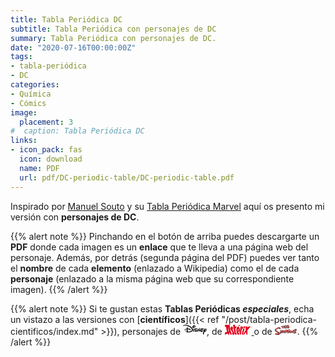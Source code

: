 ```yaml
---
title: Tabla Periódica DC
subtitle: Tabla Periódica con personajes de DC
summary: Tabla Periódica con personajes de DC.
date: "2020-07-16T00:00:00Z"
tags:
- tabla-periódica
- DC
categories:
- Química
- Cómics
image:
  placement: 3
#  caption: Tabla Periódica DC
links:
- icon_pack: fas
  icon: download
  name: PDF
  url: pdf/DC-periodic-table/DC-periodic-table.pdf
---
```


Inspirado por [Manuel Souto](https://twitter.com/SoutoManel?s=20) y su [Tabla Periódica Marvel](https://marvelperiodictable.blogspot.com/2020/07/1.html) aquí os presento mi versión con **personajes de DC**.

{{% alert note %}}
Pinchando en el botón de arriba puedes descargarte un **PDF** donde cada imagen es un **enlace** que te lleva a una página web del personaje. Además, por detrás (segunda página del PDF) puedes ver tanto el **nombre** de cada **elemento** (enlazado a Wikipedia) como el de cada **personaje** (enlazado a la misma página web que su correspondiente imagen).
{{% /alert %}}

{{% alert note %}}
Si te gustan estas **Tablas Periódicas *especiales***, echa un vistazo a las versiones con [**científicos**]({{< ref "/post/tabla-periodica-cientificos/index.md" >}}), personajes de [<svg xmlns="http://www.w3.org/2000/svg" height="1rem" viewBox="0 0 700.00001 294.42258">
  <path  d="M602.2 128.6c-11.7 2.7-42.6 4.2-42.6 4.2l-3.8 12.2s15.3-1.3 26.5-.2c0 0 3.6-.3 4 4 .2 4.4-.3 9-.3 9s-.3 2.7-4 3.4c-4.3.7-33.3 2-33.3 2L544 179s-1.7 3.6 2.2 2.6c3.6-1 34-6.8 38-6 4.2 1 9 6.8 7.6 12-1.6 6.3-32 25.7-50.4 24.4 0 0-9.7.6-17.8-12.5-7.8-12.5 2.7-36 2.7-36s-4.7-11-1.2-15c0 0 2-1.7 8-2.2l7.5-15.4s-8.5.5-13.5-5.7c-4.6-6-5-8.6-1.4-10.2 3.8-2 39-8.3 63.2-7.5 0 0 8.5-1 16 13.7 0 0 3.4 6-2.6 7.4M511 187.8c-3 7.3-11.3 15-21.3 10.3-10.2-4.8-26.3-37.6-26.3-37.6s-6-12.2-7.2-11.8c0 0-1.3-2.4-2 11-1 13.3.2 39.2-5.3 43.3-5 4-11 2.3-14.4-2.4-2.8-4.7-4-16-2.4-35.7 1.8-19.7 6.3-40.7 12-47.2 6-6.6 10.8-1.8 12.6 0 0 0 7.7 7 20.7 27.7l2.2 3.8s11.8 19.7 13 19.6c0 0 1 1 1.8.2 1.2-.3.8-6.7.8-6.7S493 141 482 105c0 0-1.6-4.6-.5-9 1-4 5.3-2 5.3-2s16.6 8 24.7 35c8 27 2.6 51.5-.4 58.8M429.6 118.5c-1.6 2.8-2.3 6.7-9.2 7.8 0 0-67 4.7-70.3 9.4 0 0-2.2 2.8 1.4 3.5 3.8.8 19 2.8 26.2 3.2 7.8 0 34 .2 43.6 12 0 0 5.5 5.6 5.3 18.3-.2 13-2.5 17.6-7.6 22.3-5.3 4.4-50.7 24.8-80-6.4 0 0-13.4-15 4.7-26.4 0 0 13-8 46.3 1.3 0 0 10 3.6 9.6 7.3-.6 4-8.3 8-19.5 7.8-10.8-.3-18.8-5.5-17.2-4.6 1.5.5-11.7-6.4-15.8-1.7-4 4.4-3 7 1 9.7 10 5.8 49.3 3.7 61-9.4 0 0 4.7-5.3-2.4-9.6-7-4-27.4-6.5-35.3-6.8-7.5-.4-35.6 0-39.8-7.3 0 0-4-5.2.4-19.4 4.6-15 37.3-20.8 51.5-22 0 0 39-1.6 46.3 6.4 0 0 1 1.8-.2 4.5M319 206.4c-4.7 3.5-14.7 2-17.6-2-2.8-3.5-3.8-17.3-3.3-39 .7-22.2 1-49.4 6-53.8 5-4.3 8-.5 10 2.4 2 3 4.6 6.3 5 13.2.6 7 2.3 43 2.3 43s2.2 32.8-2.3 36.2M329 89.4c-13.8 4.7-23.2 3.2-31.2-.3-3.5 6.3-5.6 8.2-8.2 8.6-4 .4-7.5-6-8-8-.8-1.5-2.7-4.2-.4-10.3-7.8-7-8.4-16.4-7-22.7 1.8-7.4 15-35.2 55-38.5 0 0 19.6-1.4 23 9h.6s19 0 18.6 17c0 17-21 38.2-42.4 45.5m17.8-48.7c-12.6 2-32 18.8-41.3 32.7 14.3 2.6 39.3 1.6 50.5-21 0 0 5.3-14.2-9.2-11.7m-55.3 11c-4 6.5-4.2 10.4-2.3 13 4.7-7 13-18 25.5-26.6-9.6 1-17.7 5-23.2 13.6M632.2 205.7c-9.2 22.6-17 45.5-21.5 79.8 0 0-1 6.7-6.5 4.5-5.5-2-14.5-11-16.5-23.7-2-16.6 5.4-44.6 20.5-76.8-4.4-7-7.5-17.4-5-32 0 0 4-27 31-51.4 0 0 3.2-2.7 5-1.8 2.2 1 1.3 9.6-.5 14-1.6 4.2-13.6 25-13.6 25s-7.5 14.2-5.4 25.3c14.2-21.8 46.5-66 66.5-52 12.7 9 12.7 38 3.2 54.8-7.5 13.3-28.7 40.8-57 34.4m41.6-68c-7.4 8-20.6 23.2-31 43.8 11-1.2 21.7-7.3 25-10.4 5.3-4.7 17.5-17.4 15.6-34.2 0 0-1.2-8.8-9.6.8M226 217.5c-35.4 10.8-68.8 5.8-87 1-.5 7.4-1.3 10.5-2.5 11.7-1.4 1.6-13 8.2-19.4-1.2-2.8-4.5-4.2-12.6-5-20-41-18.6-60-46-60.6-47-1-1-10.3-10.7-1-22.7 8.7-10.8 37.5-21.7 63.3-26 1-22 3.4-39 6.5-46.5 3.7-9 8.4-1 12.6 5 3.4 4.5 5.5 23.8 5.7 39.2 16.8-.8 27 .4 45.7 4 24.6 4.2 41 16.8 39.7 31-1.2 14-14 19.8-19 20.2-5 .4-13-3.3-13-3.3-5.6-2.6-.5-5 6-7.8 7.2-3.5 5.6-7 5.6-7-2.6-8-34.5-13.3-66.2-13.3 0 17.5.7 46.5 1.2 63.4 22.2 4.2 38.8 3.3 38.8 3.3s81-2.3 83.3-54c2.5-51.8-81-101.4-142.5-117C56.8 14.4 22 25.8 19 27.3c-3.3 1.6-.3 2.2-.3 2.2S22 30 28 32c6 2 1.2 5 1.2 5C18.7 40.6 7 38.5 4.7 33.7c-2.3-4.7 1.5-9 6-15.3 4.2-6.5 9-6.3 9-6.3 76-26.5 168.8 21 168.8 21 86.8 43.8 101.6 95.3 100 115.3-1.4 19.7-9 53-62.5 69.2M59 146c-8.6 4-2.6 10.4-2.6 10.4 16.2 17.3 36 28.2 55 35 2.2-30 2-40.7 2-55.8C84 137.6 67 142.4 59 146"/>
</svg>](https://kitchapman.co.uk/a-disney-periodic-table/), de [<svg version="1.0" id="Ebene_1" xmlns="http://www.w3.org/2000/svg" xmlns:xlink="http://www.w3.org/1999/xlink" x="0px" y="0px"
	 height="1rem" viewBox="0 0 561.465 209.08" enable-background="new 0 0 561.465 209.08"
	 xml:space="preserve">
<path fill-rule="evenodd" clip-rule="evenodd" fill="#E2001A" d="M142.066,39.353c9.478-1.169,18.226,3.366,23.846,10.737
	c1.916,17.796,2.372,36.549,9.507,53.326c0.444,1.046,0.091,2.409,0.056,3.646c-4.68-7.236-9.482-14.096-16.323-19.793
	c-0.601-0.498-2.26-0.712-2.542,0.696c-0.431,2.158-0.845,4.564-0.003,6.334c12.416,26.105,26.701,50.269,41.304,74.744
	c2.314,9.202,5.259,18.955,0.75,27.75c-7.313,14.262-26.171,14.804-38.785,5.473c-1.825-1.351-3.479-2.856-4.389-4.767
	c-5.722-11.991-12.117-24.082-12.171-37.418c5.626,7.137,12.842,12.501,21.045,16.104c2.07,0.908,4.956,1.025,6.431-1.395
	c-18.984-27.469-41.445-52.896-52.25-85.2c-3.873-11.578-3.639-24.114,1.922-35.086c0.773-1.523,1.847-3.015,2.902-4.535
	c2.457-3.539,5.607-6.3,9.415-8.02C135.695,40.635,138.815,39.754,142.066,39.353L142.066,39.353z"/>
<path fill-rule="evenodd" clip-rule="evenodd" fill="#E2001A" d="M172.523,4.645L171.933,0h38.109c0,0-0.483,24.791,1.8,36.501
	c12.705,0.892,25.403-0.754,38.109,0.135c-7.953,11.546-17.013,23.928-16.882,38.572c-5.298,0.067-11.319-1.167-15.841,1.417
	c0.057,27.419,5.594,53.251,10.475,81.221c1.176,6.738,2.808,12.636,5.459,18.627c0.507,1.146,1.796,2.689,2.495,2.546
	c2.446-0.504,4.828-2.109,6.709-4.084c2.065,5.678,3.902,11.253,5.536,17.042c1.402,4.972-4.106,9.363-8.36,12.442
	c-3.198,2.314-6.357,2.824-10.216,3.41c-4.591,0.697-8.155-1.585-11.695-4.181c-7.214-5.294-8.703-13.614-11.246-21.51
	C182.153,106.901,172.523,4.645,172.523,4.645L172.523,4.645z"/>
<path fill-rule="evenodd" clip-rule="evenodd" fill="#E2001A" d="M275.315,27.12c4.835-6.59,9.44-12.896,16.311-17.656
	c11.452,0.62,22.913-0.527,34.368,0c-4.98,5.615-9.12,12.4-14.429,17.739C303.515,26.978,276.329,27.082,275.315,27.12
	L275.315,27.12z"/>
<path fill-rule="evenodd" clip-rule="evenodd" fill="#E2001A" d="M328.028,36.668c12.668-0.653,37.424,0,37.424,0
	s-3.141,9.198-0.606,13.406c5.625-4.992,11.874-8.952,18.914-11.556c-2.947,15.306-8.818,29.851-11.49,45.229
	c-7.45,0.415-16.649,1.919-18.372,9.806c-8.432,38.603-19.447,112.973-19.447,112.973h-21.39
	C313.06,206.525,313.59,147.814,328.028,36.668L328.028,36.668z"/>
<path fill-rule="evenodd" clip-rule="evenodd" fill="#E2001A" d="M419.126,70.184c-11.156-0.835-22.304,0.013-33.463-0.006
	c3.126-11.065,4.559-22.894,9.293-33.51c12.088,0.731,24.167-1.015,36.252,0C427.634,45.917,421.453,65.675,419.126,70.184
	L419.126,70.184z"/>
<path fill-rule="evenodd" clip-rule="evenodd" fill="#E2001A" d="M351.193,206.525c4.444-25.617,11.382-50.297,17.918-76.389
	c4.26-17.007,8.511-33.472,13.705-49.582c10.512-1.589,31.383-0.284,31.383-0.284s-1.245,4.217-1.957,6.476
	c-12.908,40.774-25.289,80.023-38.754,119.779H351.193L351.193,206.525z"/>
<path fill-rule="evenodd" clip-rule="evenodd" fill="#E2001A" d="M436.576,36.668h37.652c0,0-2.804,16.617-2.584,25.455
	l22.562-25.455h44.61l-68.698,80.024c0,0-1.125,57.34,5.634,89.833h-22.33c0,0-9.671-36.188-10.828-52.954
	c0,0-26.698,32.804-37.485,52.954h-24.879c0,0,22.468-47.329,57.044-95.399C437.273,111.126,434.613,57.064,436.576,36.668
	L436.576,36.668z"/>
<path fill-rule="evenodd" clip-rule="evenodd" fill="#E2001A" d="M276.417,37.61c15.327,0.428,38.035,27.788,36.274,90.719
	c0,0-0.75,10.204-2.537,15.964l-35.37,9.935c0,0,1.991,20.613,7.796,20.435c3.955-0.12,4.228-9.876,4.228-9.876l21.738-4.503
	c0,0-8.35,49.269-29.249,48.683c-20.899-0.583-39.229-59.892-37.963-105.174C242.601,58.51,262.252,37.213,276.417,37.61
	L276.417,37.61z M270.606,112.512c-0.306,10.913,1.796,18.873,1.796,18.873c8.593,0.24,13.397-5.435,13.397-5.435
	c0.352-12.539-3.863-36.362-8.972-36.505C272.881,89.335,270.911,101.597,270.606,112.512L270.606,112.512z"/>
<path fill-rule="evenodd" clip-rule="evenodd" fill="#E2001A" d="M100.926,16.666c0.762,42.069,18.53,125.254,43.853,189.86
	c-9.612-0.454-28.821,0-28.821,0l-17.461-39.331l-14.188,3.967l9.382,35.364H67.658c0,0-6.47-16.743-10.472-24.683
	c-20.149,5.988-39.437,15.7-56.981,27.237c-0.709-14.569,0.709-29.142,0-43.708c8.077-7.438,45.697-16.828,45.589-17.238
	c-9.655-36.27-18.886-71.139-21.943-108.507c-0.057-0.702-0.804-1.271-1.696-0.965c-7.069,2.423-21.949,4.951-21.949,4.951V3.716
	c0,0,78.461-0.338,101.083,0C101.14,8.982,100.831,11.392,100.926,16.666L100.926,16.666z M78.004,101.558
	c-6.267-18.381-8.826-37.301-12.357-56.128c-0.706,8.569-0.787,21.552-0.343,28.302c1.689,25.742,6.103,42.721,11.602,67.761
	c4.499-0.308,13.025-1.482,13.025-1.482S82.372,114.372,78.004,101.558L78.004,101.558z"/>
<path fill-rule="evenodd" clip-rule="evenodd" fill="#E2001A" d="M544.379,45.993c0-4.84,3.926-8.41,8.566-8.41
	c4.594,0,8.52,3.57,8.52,8.41c0,4.884-3.926,8.452-8.52,8.452C548.305,54.445,544.379,50.877,544.379,45.993L544.379,45.993z
	 M552.946,53.041c3.812,0,6.823-2.99,6.823-7.047c0-3.993-3.012-7.005-6.823-7.005c-3.861,0-6.87,3.012-6.87,7.005
	C546.076,50.051,549.084,53.041,552.946,53.041L552.946,53.041z M551.159,50.877h-1.471v-9.724h3.703
	c2.297,0,3.434,0.847,3.434,2.766c0,1.739-1.093,2.498-2.52,2.676l2.766,4.282h-1.649l-2.566-4.216h-1.696V50.877L551.159,50.877z
	 M552.922,45.413c1.248,0,2.364-0.089,2.364-1.583c0-1.206-1.093-1.428-2.118-1.428h-2.01v3.012H552.922L552.922,45.413z"/>
</svg>
](http://www.ndietrich.com/archives/950) o de [<svg version="1.0" id="Layer_1" xmlns="http://www.w3.org/2000/svg" xmlns:xlink="http://www.w3.org/1999/xlink" x="0px" y="0px"
	  height="1rem" viewBox="0 0 800 355" enable-background="new 0 0 800 355" xml:space="preserve">
<g>
	<g>
		<path d="M454.27,5.79c6.98-4.38,15.59-6.02,23.71-4.72c2.33,0.91,4,2.97,5.98,4.47c3.66,3.32,8.62,5.54,10.68,10.32
			c5.85,11.68,2.92,25.09,2.61,37.57c-0.4,3.77,0.95,7.89-1.05,11.36c-3.27,6.56-7.79,12.87-14.28,16.55
			c-3.6,1.93-6.58,4.78-10,6.98c10.89,1.23,18.7-8.2,28.95-9.84c3.38-3.98,6.74-8.77,12.12-10.04c5.95-0.89,10.95,3.36,14.3,7.8
			c-0.65,3.96-1.89,7.87-4.6,10.92c1.28,6.89-1.22,14.02-6.34,18.73c-8.61,8.06-19.52,13.03-30.22,17.66
			c-9.05,1.89-18.53,2.6-27.64,0.62c-5.63-1.4-11.61-1.63-16.86-4.28c-11.12-5.26-18.94-15.14-26.58-24.42
			c-3.21-3.27-2.56-8.22-3.96-12.28c-2.77,3.08-4.38,7.22-3.64,11.39c1.03,7.53,5.45,15.31,1.82,22.83
			c3.23,3.76,0.13,8.71-2.44,11.87c-4.5,3.34-10.24,6.43-16,4.99c-3.08-0.42-6.72-1.18-8.26-4.21c-2.92-9.25-3.96-19.04-3.05-28.69
			c-2.78-1.43-6.07-0.7-9.07-1.1c0.13,7.04,1.56,14.24-0.22,21.17c-0.66,2.95-2.65,5.27-4.63,7.44c0.2,3.11-1.45,6.39-4.64,7.18
			c-6.42,1.05-14.08-1.1-17.59-6.93c-3.05-7.39-0.42-15.94-3.86-23.22c-1.55-3.56-5.76-4.24-8.28-6.79
			c-2.83-3.98-0.76-9.18-2.14-13.57c-1.05-2.45-4.24-1.94-6.29-1.28c-4.23,1.55-8.52,3.64-13.17,2.7c-2.34,4.1-1.55,9.04-1.5,13.54
			c0.4,8.92,2.49,18.71-2.27,26.86c-5.05,7.73-16.07,12.96-24.72,7.95c-2.62-2.25-3.81-5.74-4.86-8.94
			c-3.23-11.68-0.79-23.87-1.45-35.77c-5.34-2.67-11.33-0.7-16.95-1.8c-7.37-1.25-15.3-2.2-21.37-6.95
			c-2.68-2.67-5.1-5.71-6.72-9.14c-1.97-4.69,0.85-9.56,2.65-13.82c1.92-4.35,6.77-5.81,11.02-6.79
			c10.74-2.09,21.72,2.64,32.38-0.46c0.28-4.59,0.62-9.72,4-13.23c1.76-2.09,4.62-2.33,7.05-3.16c4.89-1.57,8.89-5.59,14.2-5.91
			c3.87-0.03,6.52,3.73,7.32,7.16c0.48,4.62-1.88,9.53,0.79,13.84c7.47-4.53,17.65-0.98,24.19-7.45c1.95,0.11,4.72,1.29,5.99-0.84
			c1.33-3.06,0.86-6.67,2.49-9.63c1.16-2.05,3.75-2,5.78-2.47c2.55-3.61,3.54-8.55,7.33-11.12c5.6-2.36,10.73,2.76,13.75,6.92
			c1.79,7.83,2.11,16.11,0.23,23.95c4.75,4.15,1.49,10.56,2.17,15.83c0.59,3.45,4.73,3.14,7.37,3.33
			c3.05-11.77-4.02-22.83-4.24-34.48c-0.1-6.04,2.66-12.66,8.31-15.43c3.06-1.66,3.26-5.97,6.36-7.6c3.19-1.7,6.96-1.14,10.31-0.26
			c3.74,0.59,6.07,4.15,7.31,7.41c2.5,15.2-0.73,30.72,2.08,45.9c2.75-18.35,13.86-33.95,25.61-47.73
			C440.13,11.78,447.74,9.67,454.27,5.79z M455.97,9.48c-6.93,5.54-11.48,13.32-16.37,20.58c-2.17,3.48-5.21,6.5-6.27,10.57
			c-2.23,7.08-7.51,13.18-7.75,20.84c-0.23,3.34,1.81,6.12,2.9,9.11c1.25,5.62,0.9,11.5,2.35,17.09c0.39,1.99,2.16,3.18,3.44,4.6
			c4.9,4.72,8.31,11.09,14.4,14.48c2.82,1.67,6.15,1.87,9.34,1.7c3.1-0.27,5.91,1.37,8.95,1.59c6.51,0.52,12.75-1.78,18.98-3.29
			c2.29-0.63,4.85-0.86,6.68-2.55c5-4.23,10.84-7.24,16.36-10.7c6.35-3.76,12.5-9.34,13.3-17.11c-2.68-1.55-5.21-3.54-8.28-4.25
			c-4.84,1.56-6.44,7.07-10.38,9.83c-2.26,0.61-4.62,0.68-6.87,1.3c-9.14,2.67-16.18,10.33-25.82,11.62
			c-4.83,0.9-9.35-1.52-13.97-2.52c-4.01-1.08-8.74-3.29-9.49-7.87c-0.68-3.03-1.69-7.33,1.57-9.23c4.37-0.15,8.86,0.77,13.15-0.59
			c11.49-3.03,19.34-12.62,26.71-21.28c1.59-2.14,4.23-3.92,4.26-6.84c0.48-5.33,1.04-10.67,1.05-16.02
			c0.25-6.45-3.68-11.93-4.92-18.08c-4.73-1.17-7.49-5.47-11.54-7.76C470.32,2.42,461.93,4.66,455.97,9.48z M389.54,16.15
			c-1.35,0.99-0.52,2.92-0.65,4.31c1.36,15.63-1.68,31.6,2.25,46.99c-4.39,4.54-11.09,5.1-17.04,4.62
			c-3.22-0.37-6.87-2.18-7.47-5.68c-1.32-6.64,0.81-13.8-2.46-20.07c4.64-7.73-1.15-15.91-1.88-23.83
			c-3.06,0.07-7.83,1.04-7.69,4.95c-0.06,13.68,2.24,27.51-0.56,41.07c-0.74,3.23-4.18,4.58-6.55,6.44
			c-3.18,1.95-5.06,5.78-5.12,9.42c1.39,3.82,6.36,4.13,8.7,7.12c2.48,8.77,4.06,17.85,4.25,26.99c1.09,3.22,4.73,4.98,8.04,4.76
			c1.44-2.37,3.04-4.78,3.42-7.59c1.09-6.74-1.64-13.41-0.86-20.16c0.41-3.22,1.8-6.49,4.36-8.56c3.89-0.6,8.02,0.34,11.72-1.34
			c3.22-1.72,7.92,0.19,8.42,3.98c0.72,4.93-0.51,10.12,1.57,14.84c1.55,3.81-0.8,9.2,2.97,11.96c3.85,0.71,9.28,1.11,11.43-2.98
			c0.72-8.85-4.57-17.28-2.56-26.15c0.76-4.06,3.65-7.17,5.34-10.82c1.32-2.63-0.7-5.05-2.01-7.18c-3.08-4.67-4.2-10.33-4.49-15.84
			c-0.57-11.29,1.8-22.66-0.13-33.89C401.6,13.78,393.33,12.28,389.54,16.15z M297.41,34.91c-2.46,1.71-5.41,2.48-7.94,4.04
			c-2.43,3.58-0.04,8.14-0.94,12.11c-1.55,3.29-4.83,5.62-8.38,6.26c-6.4,1.2-12.81-0.7-19.22-0.77c-5.62,0.2-11.77-1.69-16.71,1.94
			c-0.78,2.31-2.25,4.51-2.24,7.01c1.2,2.87,4.1,4.69,6.67,6.26c3.38,2.17,7.53,0.68,11.17,1.94c7.46,2.17,15.48-0.38,22.88,2.11
			c2.5,1.06,5.65,2.72,5.82,5.79c1.3,12.24,1.88,24.67,0.28,36.91c-0.19,4.1,2.25,7.7,5.48,9.99c2.54-1.33,5.35-2.3,7.5-4.25
			c1.62-1.46,1.32-3.79,1.46-5.75c0.16-9.35,1.49-18.75,0.25-28.08c-0.46-3.66-1.97-7.22-1.52-10.96c0.32-3.07,2.69-6.23,6-6.3
			c11.13-0.97,22.64-5.21,29.93-14.01c1.5-3.93,1.2-8.74-1.78-11.92c-5.9,1.13-11.35,3.71-17,5.62c-4.97,1.82-10.82,2.01-15.29-1.17
			c-0.18-1.44-0.4-2.88-0.66-4.3c1.65-4.48-0.76-8.97-0.79-13.5C300.64,33.74,298.84,33.77,297.41,34.91z"/>
	</g>
	<g>
		<path d="M461.34,24.81c3.48-2.92,8.38-5.66,12.95-3.65c5.24,2.74,7.88,9.69,5.61,15.2c-2.67,6.57-7.97,11.66-10.69,18.23
			c-5.45,0.69-9.9,4.37-15.26,5.29c-3.2,0.32-7.79-1.56-7.48-5.38c0.17-7.03,5.32-12.51,7.04-19.11
			C454.51,30.92,458.1,27.76,461.34,24.81z M452.28,52.48c1.02,1.26,2.26,3.51,4.24,2.52c4.14-2.09,7.34-6.5,12.48-5.98
			c1.62-4.52-4.16-5.47-6.99-7.17C457.21,43.97,457.41,50.73,452.28,52.48z"/>
	</g>
	<g>
		<path d="M126.5,87.18c5.41-1.13,10.91-2.34,16.48-1.8c10.76,0.81,21.95,0.64,32.05,4.97c4.34,1.72,7.68,5.16,11.91,7.08
			c9.29,4.1,16.13,13.83,16.08,24.09c0.53,7.25,1.12,15.72-4.77,21.12c0.03,2.93,0.45,5.89,0.07,8.82
			c-0.38,2.56-3.16,3.36-5.25,4.03c-7.2,2-15.03,3.45-22.34,1.2c-4.93-1.53-9.09-5.7-9.4-11.03c-0.79-3.79-1.02-10.34-6.31-10.24
			c-15.43-0.49-31.78-0.79-45.93,6.3c-4.53,2.1-9.55,2.84-14.11,4.88c-4.38,1.95-9.4,1.29-13.78,3.24
			c-9.98,4.09-19.9,9.52-26.57,18.24c-4.4,5.52-5.84,12.68-7.14,19.42c1.49,2.35,4.18,3.53,6.1,5.48c1.62,1.33,1.28,3.65,1.68,5.5
			c13.1,10.82,24.75,24.28,41.14,30.21c1.02,1.16,2.17,2.24,3.66,2.75c18.8,7.41,34.08,21.38,52.63,29.29
			c12.8,4.52,23.11,13.7,33.7,21.87c5.95-17.42,4.9-36.04,5.19-54.15c-0.01-4.75-2.06-9.22-1.98-13.98
			c0.01-5.68,0.94-11.58,3.8-16.56c2.76-3.5,7.12-5.13,10.97-7.13c0.84,0.52,1.69,1.03,2.54,1.55c1.41-1.33,2.81-2.67,4.21-4.01
			c5.26-0.34,11.09,0.07,15.17,3.83c2.56,1.99,3.54,5.17,4.25,8.2c1.4,5.81,4.21,11.25,4.89,17.24c0.62,4.38-1.74,8.58-0.96,12.97
			c1.03,8.55,1.83,17.36-0.2,25.84c-0.34,3.44-4.07,7.14-1.02,10.22c0.79-1.89,1.52-3.82,2.05-5.8
			c4.77-18.48,5.14-38.19,13.22-55.74c1.86-4.5,5.99-7.83,10.63-9.12c2.59-0.65,5.18,0.75,7.79,0.39c3.81-1.9,5.23-6.9,9.47-8.14
			c7.3-1.77,14.92,0.9,21.08,4.78c5.19,4.39,4.51,12.12,8.53,17.35c1.9-6.22,5.28-12.47,11.27-15.55c1.92-1.22,3.87,0.54,5.69,1.12
			c2.56-2.23,4.75-4.87,7.48-6.91c1.21-1,2.9-1.08,4.18-0.14c3.91,2.22,8.7,2.77,12.08,5.92c2.54,2.31,5.29,5.06,5.51,8.71
			c1.06,10.08-2.38,20.74,2.11,30.35c4.42-2.75,9.78-3.23,14.3-5.7c2.37-1.36,1.68-4.37,1.55-6.61
			c-1.26-11.51-1.39-24.32,5.56-34.19c4.83-7.06,13.21-9.98,20.66-13.37c8.24-3.41,17.63-6.11,26.44-3.35
			c12.85,5.28,20.87,17.63,26.77,29.61c3.01-13.31,15.1-23.44,28.28-25.8c5.56-1.1,9.94-4.98,15.21-6.85
			c9.61-4.07,19.72-10.78,30.58-7.6c7.14,3.96,9.86,12.43,11.2,19.98c-1.12,1.79-2.54,3.49-3.04,5.58c0.79,1.83,2.18,3.33,3.12,5.08
			c0.64,2.22-0.05,4.55-0.18,6.8c-5.08,3.08-11.02,4.03-16.85,4.41c-6.87,0.35-13.41,2.62-20.18,3.6c-2.11,0.11-3,2.07-3.92,3.65
			c3.9,2.96,5.2,7.78,7.82,11.66c4.77,4.89,9.64,9.7,14.25,14.75c6.87-10.11,10.22-23.08,20.53-30.51
			c6.96-5.15,16.11-4.37,24.13-2.87c2.92,1.21,5.17,3.66,8.24,4.59c7.2,2.61,15.32,4.3,20.68,10.23c4.27,4.4,4.36,10.9,6.3,16.4
			c2.84-6.52,7.42-13.76,15.14-14.7c5.18-0.62,9.97-3,15.17-3.44c3.29-0.36,5.48,2.36,7.39,4.58c4.45,1.01,8.55,3.02,12.52,5.22
			c1.16-3.59,1.71-7.76-0.32-11.15c-2.91-4.33-7.69-7.19-9.96-11.99c-1.3-2.76-0.84-6.1,1.1-8.43c4.38-5.8,8.51-11.79,11.68-18.35
			c1.84-3.81,7.19-7.27,11.11-4.29c9.82,6.69,14.3,18.19,20.31,27.96c2.96-7.43,7.09-14.3,11-21.25
			c13.99-20.04,39.51-32.49,63.98-27.85c7.64,1.9,13.24,7.87,18.93,12.93c-0.21,7.66,1.52,15.39-0.03,22.98
			c-0.51,3.02-2.61,5.36-4.59,7.54c2.61,3.19,0.5,7.29,0.46,10.93c-4.24,3.69-7.48,9.95-13.67,10.32c-4.7-0.61-9.13-3.05-12.7-6.1
			c-3.08-2.71-1.69-7.27-3.43-10.61c-1.41-0.41-2.77,0.14-4.04,0.65c-5.2,2.17-10.88,3.53-15.22,7.35
			c1.72,6.25,6.47,10.93,11.55,14.66c3.68,2.61,6.8,6.04,10.94,7.96c3.1,1.56,6.55,2.64,9.14,5.05c1.9,1.7,1.88,4.43,2.4,6.75
			c1.62,1.92,3.65,3.78,4.13,6.37c0.64,3.44,0.07,6.98-0.68,10.36c-0.97,4.85-5.3,8.52-5.11,13.68c0.25,6.25-2.7,12.02-6.21,16.98
			c-7.29,9.89-18.63,15.6-29.75,20.13c-6.18,2.32-12.21,5.59-18.96,5.79c-8.57,0.68-18.17-0.23-24.86-6.17
			c-3.44-4-5.83-9.34-5.71-14.65c2.89-5.16,8.05-9.37,14.22-9.31c0.94-1.92,1.62-4.34,3.83-5.19c3.88-1.72,8.25-1.96,12.11-3.76
			c3.75-1.75,7.91-3.13,10.83-6.2c3.62-3.9,1.87-10.09-1.21-13.78c-5.74-6.48-14.47-9.3-20.24-15.77c-2.23-2.47-3.4-5.64-4.92-8.55
			c-1.44,3.73-0.21,7.7-0.06,11.54c0.49,8.04,0.51,16.57-3.11,23.97c-1.71,3.78-5.49,5.86-8.13,8.89
			c-3.98,4.28-6.91,9.98-12.51,12.42c-2.62,0.94-6.08,1.82-8.26-0.46c-6.02-5.13-9.48-12.43-14.14-18.68
			c-5.25,5.67-9.29,12.58-16,16.74c-1.15,2.67-2.68,5.39-5.51,6.57c-3.73,1.66-8.34,3.99-12.21,1.43
			c-5.36-2.69-6.12-9.54-5.11-14.82c1.49-7.47,5.64-14.9,3.06-22.66c-1.61,2.5-2.78,5.23-3.8,8.01c-1.4,4.19-5.4,6.62-7.86,10.12
			c-5.07,6.46-8.88,14.8-16.85,18.2c-3.17,1.58-6.23,3.55-9.79,4.08c-6.72,1.17-13.9,2.06-20.46-0.34
			c-4.34-1.52-7.54-4.94-10.87-7.94c-5.99-5.17-8.28-13.02-12.17-19.65c0.13,3.82,0.2,8.03-2.38,11.15
			c-4.92,6.21-12.92,8.4-19.39,12.52c-11.92,8.14-27.56,7.91-40.98,4.09c-4.1-1.38-8.71-2.17-12.04-5.12
			c-3.56-4.24-3.07-10.28-3.1-15.48c0.94-7.53,8.11-12.13,14.77-14.28c1.02-1.44,1.91-3.21,3.74-3.75c4.5-1.81,9.23-2.95,13.81-4.52
			c0.24-3.1-0.36-6.15-1.84-8.88c-8.2-1.87-13.4-8.84-17.92-15.35c-1.8,7.72-0.26,16.73-5.55,23.27c-1.43,2.15-4.09,2.38-6.39,2.85
			c-3.63,0.68-6.36,3.59-10,4.23c-8.83,1.55-17.47,4.75-26.56,4.12c-1.98,8.13-1.25,17.03-5.36,24.54
			c-5.49,9.49-21.09,9.73-27.13,0.67c-5.88-7.5-0.35-17.72-4.22-25.83c-1.92-3.76-6.47-4.28-10.14-5.07
			c-2.61,5.31-2.87,11.25-3.14,17.04c0.01,5.89-3.79,10.97-3.51,16.9c0.19,3.59-1.16,6.98-3.81,9.41c-0.13,0.6-0.37,1.8-0.5,2.4
			c-4.74,2.32-10.21,3.51-15.32,1.58c-7.13-2.19-12.72-8.48-13.77-15.92c-1.87-12.14,3.32-23.86,3.41-35.96
			c-4.38,6.63-6.21,14.85-11.9,20.59c-2.68,2.85-6.56,3.92-10.27,4.66c-4.87-3.22-11.22-4.81-14.07-10.39
			c-4.7,5.64-2.63,14.56-9.06,19.05c-1.43,6.04-5.1,11.93-10.85,14.63c-6.34,1.42-12.29-2.31-18.29-3.78
			c-5.27-4.25-8.02-10.76-12.33-15.89c-3.55,5.35-4.49,12.79-10.79,15.86c-0.1,2.01,0.19,4.3-1.33,5.89
			c-2.3,2.65-4.66,5.49-7.82,7.13c-5.14,1.81-10.64-0.15-15.54-1.85c-2.84-0.89-4.45-4.33-7.57-4.33c-4,5-2.85,13.15-9.1,16.6
			c-0.61,3.56-1.22,7.23-3.13,10.36c-3.93,6.73-10.8,11.02-17.63,14.34c-10.96,5.1-22.29,10.27-34.6,10.62h-0.51
			c-4.85-0.28-9.6-1.24-14.34-2.18c-22.72-3.87-46.04,0.47-68.68-4.09c-6.86-1.27-13.27-4.1-19.84-6.32
			c-4.77-1.68-9.49-4.88-11.04-9.93c-1.6-5.22-3.68-10.83-2.19-16.3c3.24-6.93,10.47-11.78,18.16-11.95
			c6.97-6.45,17.48-9.61,26.56-6.08c8.94,3.41,18.51,5.69,28.13,5.01c4.73-0.25,9.23-2.24,14.01-1.9
			c11.77,0.38,23.55,0.92,35.31,0.2c0.83-0.78,1.67-1.55,2.5-2.32c-13.2-8.48-28.34-13-42.44-19.63c-3.73-1.7-6.54-4.76-9.82-7.13
			c-7.58-5.55-16.13-9.62-23.68-15.22c-3.08-2.23-5.77-4.94-8.91-7.08c-14.38-9.59-29.55-18.92-40.21-32.84
			c-5.27-6.69-8.72-14.77-9.76-23.23v-6.38c0.49-6.99,3.11-13.53,5.53-20.02c2.06-5.33,4.53-10.58,8.1-15.07
			c2.77-3.55,6.83-5.93,9.13-9.88c3.96-6.33,10.94-9.64,16.06-14.86c3.72-3.91,8.82-5.93,13.37-8.66
			C75.69,106.28,99.76,92.76,126.5,87.18z M92.88,102.32c-16.98,7.23-32.72,16.97-48.31,26.76c-2.43,1.35-3.08,4.27-4.73,6.32
			c-4.32,5.68-11.01,8.98-15.35,14.64c-1.05,1.24-1.1,2.92-1.44,4.43c-1.07,6.92-4.69,13.11-5.93,19.98
			c-0.78,4.58-0.43,9.69,2.41,13.55c3.7,5.28,4.25,12.23,8.9,16.94c0.54,6.42,7.69,7.66,11.46,11.65c2.32,2.49,5.73,3.46,8.21,5.75
			c4.29,3.8,7.75,8.61,12.88,11.37c2.28,0,4.76-0.23,6.77,1.07c4.48,2.71,6.57,8.06,11.22,10.58c18.26,10.61,38.51,17.6,55.92,29.73
			c3.16-0.35,6.6-0.71,9.47,0.99c6.08,3.43,8.87,10.66,15.12,13.87c2.14,1.17,4.91,1.43,6.42,3.55c1.44,1.72,3.98,4.54,1.64,6.57
			c-6.16,2.85-12.85,4.35-19.63,4.29c-3.36-0.23-6.68-1.09-10.06-1c-2.98,0.66-5.71,2.13-8.72,2.66c-13.94,2.76-28.13-1.7-42.1,0.64
			c-11.28,2.33-22.78-0.49-33.57-3.79c-7.01-1.52-15.02-1.39-21.08,2.91c-0.35,4.96-2.04,11.29,2.12,15.13
			c11.33,6.96,24.86,8.5,37.68,10.94c4.92,1.05,10,0.7,14.97,1.41c7.3,1,14.48,2.77,21.83,3.42c5.16,0.89,9.87-2.29,15.02-1.83
			c6.61-0.33,13.92,1.97,20.04-1.28c7.86-6.66,19.04-4.55,27.77-9.21c11.41-7.61,17.52-22.5,13.93-35.87
			c-0.29-1.21-1.64-1.62-2.46-2.38c-2.12-1.18-2.87-3.72-4.88-5.02c-25.79-18.72-55.37-31.09-82.63-47.37
			c-7.64-3.37-14.85-7.64-21.8-12.23c-6.21-7.12-14.56-12.02-20.41-19.47c-2.07-2.41-2.4-6.05-5.16-7.87
			c-6.37-4.78-6.74-13.47-8.48-20.6c0.14-5.51,1.77-11.01,3.89-16.09c2.03-4.89,6.56-8.19,11.62-9.41c1.47-2.49,3.06-5.03,5.53-6.65
			c6.32-4.32,14.48-4.11,21.07-7.82c2.56-1.45,4.3-4.13,7.2-4.99c12.42-4.13,24.84-8.44,37.71-11c16.11-3.3,33.58-3.89,48.87,3.02
			c2.93,1.51,7,1.15,9.06,4.11c2.32,3.67,0.55,8.54,2.73,12.24c4.1,3.57,11.61,0.06,11.54-5.47c0.16-5.66,0.04-11.45-1.12-17
			c-3.66-10.25-15.16-13.33-23.62-18.43c-5.31-3.96-12.29-2.8-18.26-4.94c-4.19-1.57-8.71-1.12-13.09-0.98
			C125.73,90.89,108.75,95.46,92.88,102.32z M731.74,159.33c-15.271,7.02-29.18,19.42-33.79,36.07c-4.65,10.26-1.96,21.9,2.01,31.91
			c2.66,0.83,5.4,1.8,7.47,3.76c4.3,3.62,6.98,9.19,12.34,11.49c4.25,1.74,8.39,4.19,11.2,7.91c1.99,2.69,2.86,6.78,0.63,9.59
			c-4.13,5.98-10.84,9.49-17.53,11.85c-3.32,1.24-6.99,1.71-9.89,3.88c-4.5,3.26-10.39,3.13-15.19,5.73
			c-4.99,2.53-3.44,10.71,1.33,12.62c6.12,3.17,12.75-0.55,18.74-2.2c3.46-1.31,7.57-0.29,10.66-2.64
			c13.14-8.3,27.93-16.63,34.39-31.59c2.51-5.23-0.6-10.67-3.19-15.16c-1.85-2.81-2.26-6.69-5.33-8.54
			c-10.96-7.87-23.7-14.45-30.8-26.42c4.25-6.26,2.32-14.98,7.68-20.62c2.85-3.19,5.73-6.46,9.43-8.7
			c6.03-3.87,13.16-5.4,20.17-6.39c6.38,3.25,3.25,11,5.09,16.54c3.79,0.61,8.31,1.5,11.54-1.21c1.93-1.33,0.77-3.83,0.87-5.72
			c-0.56-5.96,1.34-12.14-0.62-17.94c-1.59-4.68-6.7-6.63-11.12-7.52c-5.69,0-10.96-3.2-16.74-2.05
			C737.13,154.08,735.18,158.04,731.74,159.33z M474.09,185.61c-5.75,4.27-7.99,11.95-7.37,18.85c0.81,8.95,5.27,17.01,9.72,24.64
			c8.98,3.46,15.04,11.94,17.55,20.99c-9.38,8.34-23.48,3.63-33.44,10.7c-0.37,4.69-1.12,9.75,1.03,14.14
			c1.06,2.04,2.78,4.38,5.36,4.24c10.3,0.56,20.92,0.43,30.77-2.98c5.69-2.04,11.24-5.24,14.94-10.12
			c1.77-7.51,3.64-15.77,1.05-23.31c-6.67-12.1-18.56-20.38-25-32.66c2.56-4.15-0.08-9.1,1.48-13.37c2.37-1.97,5.37-3.2,7.36-5.72
			c9.05-7.24,21.92-4.66,31.64-10.57c-0.2-2.86,0.22-5.84-0.68-8.6c-1.6-3.14-3.68-6.75-7.51-7.33c-4.18-0.73-8.55-0.81-12.74-0.1
			C495.97,169.86,484.63,177.31,474.09,185.61z M402.05,178.6c-1.59,1.08-3.6,1.64-4.73,3.28c-9.66,12.97-12.68,29.58-12.53,45.44
			c-4.18,2.57-9.08,3.09-13.77,4.07c-1.83,0.3-3.97,2.08-3.23,4.12c0.97,3.28,2.6,6.57,1.26,10.02c3.9,2.33,10-0.34,12.41,4.35
			c2.93,7.88,1.84,17.16,6.64,24.35c3.24-0.08,7.05,0.45,9.59-2.04c2.65-2.88,2.27-7.12,2.1-10.74c-0.46-6.12-1.42-12.85,2.26-18.24
			c13.16,1.84,25.81-2.9,38.58-5.14c2.26-3.89,5.87-6.87,7.72-11c1.01-2.25-0.15-4.56-0.92-6.66c3.07-9.77-4.45-18.09-6.22-27.28
			c-3.34-5.4-7.67-10.29-12.61-14.3c-5.43-4.4-12.74-5.85-19.56-4.94C406.3,174.75,404.45,177.15,402.05,178.6z M652.61,177.11
			c-1.03,2.89-2.35,5.65-3.54,8.46c-0.61,2.76,2.65,4.08,4.29,5.69c-0.17,1.6-0.34,3.2-0.51,4.81c7.11,6.92,8.49,17.15,10.18,26.43
			c-4,4.96-0.04,11.82-3.14,17.02c-1.56,2.86-5.44,2.07-7.87,0.93c-6.37-3.56-7.71-12.43-14.74-15.21
			c-4.42-1.3-9.91-1.33-12.44-5.92c-3.41,0.56-4.8,4.03-6.29,6.71c-1.57,3.32-0.8,6.99,0.64,10.2c-1.99,7.41-4.56,15.17-2.37,22.88
			c-2.82,6.08-2.82,12.88-3.11,19.44c6.91,0.62,11.49-5.18,15.21-10.09c4.16-4.9,4.76-11.7,8.75-16.71
			c3.99,3.68,7.42,8.06,12.06,10.98c2.95,1.88,6.7,2.84,10.13,1.82c7.24-2.95,12.66-9.56,14.67-17.06
			c3.64-13.07,0.77-26.69,0.54-39.99c-0.16-2.91,0.47-6.08-1.24-8.66c-4.59-8.37-7.42-18.81-16.36-23.73
			C655.63,173.38,653.28,175.21,652.61,177.11z M279.73,192.2c-7.21,2.96-9.1,11.24-12.84,17.27c-3.68,4.75,0.16,11.03-3.03,16.05
			c-1.26,15.76-6.17,31.15-5.69,47.05c1.36,6.04,8.3,7.58,13.5,8.81c6.47-5.63,8.37-14.75,7.2-22.95c3.65-4.17,1.05-9.38-0.02-13.98
			c-1.02-3.38,2.58-5.74,2.43-9.03c0.25-5.57,0.53-12.56,6.49-15.14c3.56,3.72,2.46,9.07,2.14,13.7c6.92,4.13,6.21,13.2,10.58,19.13
			c2.78,3.9,9,4.89,12.5,1.4c2.99-3.13,4.85-7.15,7.63-10.46c3.21-4.06,5-9.94,10.37-11.69c2.98-1.22,4.43,2.45,6.11,4.17
			c0.36,9.96,1.31,20.05-0.66,29.91c-0.65,3.41-2.06,6.63-2.6,10.06c-0.41,3.62,0.85,7.42,3.36,10.07c4.09,1.49,7.43-2.19,10.04-4.8
			c2.61-1.98,1.67-5.54,2.12-8.35c0.75-11.6,4.65-23.41,1.7-34.96c-5.4-11.59-2.28-24.62-4.11-36.83
			c-2.55-5.53-8.94-7.55-14.45-8.75c-4.66,5.1-7.06,11.66-10.37,17.61c-1.53,2.99-4.61,5.34-4.55,8.96
			c-0.47,5.02-0.57,11.42-5.58,14.23c-3.66-1.52-4.08-5.78-5.38-9c-3.17-8.24-6.87-16.28-9.37-24.76
			C294.06,193.82,286.26,191.04,279.73,192.2z M213.45,192.96c-3.86,4.43-2.85,10.79-1.72,16.06c1.31,5.74,2.45,12.17-0.92,17.46
			c1.44,11.53,0.15,23.16-2.09,34.5c-0.6,3.95-2.09,7.92-1.3,11.96c0.99,5.37,0.05,11.03,2,16.22c0.41,1.11,0.92,2.45,2.32,2.51
			c4.07,0.76,8.61,1.02,12.34-1.08c4.28-3.67,5.19-9.83,4.49-15.16c-0.76-6.68-2.54-13.83,0.71-20.17
			c-1.74-8.58,3.83-17.47-0.48-25.68c3.68-6.71,1.23-14.32-1.19-20.98c-1.82-4.32-0.87-9.72-4.48-13.2
			C220.93,192.56,216.72,191.09,213.45,192.96z M544.58,214.13c-2.79,6.45-1.34,13.78-3.54,20.37c-1.14,3.79-4.04,6.64-7.27,8.74
			c-2.3,12.26,2.19,25.69,12.2,33.33c7.021,3.94,15.37,1.73,23,1.92c3.87,0.55,6.84-2.23,9.97-3.98
			c5.15-3.31,11.12-6.53,13.48-12.56c3.76-8.82,1.79-18.68-1.01-27.46c-0.85-8.15-5.75-15.21-12.11-20.13
			c-9,0.03-15.3-8.49-24.29-8.4C550.51,206.75,546.46,209.96,544.58,214.13z"/>
	</g>
	<g>
		<path d="M410.53,192.98c3.23-4.3,10.28-3.28,13.23,0.84c3.77,5.12,4.37,12.2,9.42,16.45c4.81,3.12,2.77,11.85-2.92,12.51
			c-6.1,0.98-12.25,1.72-18.3,2.97c-3.24,0.76-6.54,0.19-9.66-0.76c-2.12-6.93,4.36-13.04,2.1-19.96
			C406.92,201.25,407.83,196.63,410.53,192.98z M406.76,215.96c-0.83,1.69-2.47,4.91,0.35,5.64c4.06,0.6,8.07-0.89,12.09-1.32
			c-0.03-7.31-4.83-13.12-8.04-19.29C407.87,205.38,409.37,211.3,406.76,215.96z"/>
	</g>
	<g>
		<path d="M556.15,231.76c5.74-3.67,14.62-4.34,19.47,1.16c3.04,4.09,4.72,9.47,3.68,14.55c-4.73,2.13-3.73,7.77-5.51,11.75
			c-1.49,2.93-5.13,2.2-7.81,2.39c-4.2,0.02-8.45,1.51-12.6,0.43c-2.42-0.71-3.53-3.25-3.66-5.57
			C548.74,247.76,552.57,239.45,556.15,231.76z M555.37,257.6c4.32,0.91,8.79,0.64,13.15,0.24c1.6-0.25,1.73-2.17,2.3-3.35
			c-2.19-0.87-4.9-1.61-5.73-4.12c-1.59-4.39-0.9-10.36-5.82-12.77C554.42,243.01,553.19,250.77,555.37,257.6z"/>
	</g>
</g>
<g>
	<g>
		<path fill="#ED3133" d="M455.97,9.48c5.96-4.82,14.35-7.06,21.78-4.78c4.05,2.29,6.81,6.59,11.54,7.76
			c1.24,6.15,5.17,11.63,4.92,18.08c-0.01,5.35-0.57,10.69-1.05,16.02c-0.03,2.92-2.67,4.7-4.26,6.84
			c-7.37,8.66-15.22,18.25-26.71,21.28c-4.29,1.36-8.78,0.44-13.15,0.59c-3.26,1.9-2.25,6.2-1.57,9.23
			c0.75,4.58,5.48,6.79,9.49,7.87c4.62,1,9.14,3.42,13.97,2.52c9.64-1.29,16.68-8.95,25.82-11.62c2.25-0.62,4.61-0.69,6.87-1.3
			c3.94-2.76,5.54-8.27,10.38-9.83c3.07,0.71,5.6,2.7,8.28,4.25c-0.8,7.77-6.95,13.35-13.3,17.11c-5.52,3.46-11.36,6.47-16.36,10.7
			c-1.83,1.69-4.39,1.92-6.68,2.55c-6.23,1.51-12.47,3.81-18.98,3.29c-3.04-0.22-5.85-1.86-8.95-1.59c-3.19,0.17-6.52-0.03-9.34-1.7
			c-6.09-3.39-9.5-9.76-14.4-14.48c-1.28-1.42-3.05-2.61-3.44-4.6c-1.45-5.59-1.1-11.47-2.35-17.09c-1.09-2.99-3.13-5.77-2.9-9.11
			c0.24-7.66,5.52-13.76,7.75-20.84c1.06-4.07,4.1-7.09,6.27-10.57C444.49,22.8,449.04,15.02,455.97,9.48z M461.34,24.81
			c-3.24,2.95-6.83,6.11-7.83,10.58c-1.72,6.6-6.87,12.08-7.04,19.11c-0.31,3.82,4.28,5.7,7.48,5.38c5.36-0.92,9.81-4.6,15.26-5.29
			c2.72-6.57,8.02-11.66,10.69-18.23c2.27-5.51-0.37-12.46-5.61-15.2C469.72,19.15,464.82,21.89,461.34,24.81z"/>
	</g>
	<path fill="#ED3133" d="M389.54,16.15c3.79-3.87,12.06-2.37,13,3.36c1.93,11.23-0.44,22.6,0.13,33.89
		c0.29,5.51,1.41,11.17,4.49,15.84c1.31,2.13,3.33,4.55,2.01,7.18c-1.69,3.65-4.58,6.76-5.34,10.82c-2.01,8.87,3.28,17.3,2.56,26.15
		c-2.15,4.09-7.58,3.69-11.43,2.98c-3.77-2.76-1.42-8.15-2.97-11.96c-2.08-4.72-0.85-9.91-1.57-14.84c-0.5-3.79-5.2-5.7-8.42-3.98
		c-3.7,1.68-7.83,0.74-11.72,1.34c-2.56,2.07-3.95,5.34-4.36,8.56c-0.78,6.75,1.95,13.42,0.86,20.16c-0.38,2.81-1.98,5.22-3.42,7.59
		c-3.31,0.22-6.95-1.54-8.04-4.76c-0.19-9.14-1.77-18.22-4.25-26.99c-2.34-2.99-7.31-3.3-8.7-7.12c0.06-3.64,1.94-7.47,5.12-9.42
		c2.37-1.86,5.81-3.21,6.55-6.44c2.8-13.56,0.5-27.39,0.56-41.07c-0.14-3.91,4.63-4.88,7.69-4.95c0.73,7.92,6.52,16.1,1.88,23.83
		c3.27,6.27,1.14,13.43,2.46,20.07c0.6,3.5,4.25,5.31,7.47,5.68c5.95,0.48,12.65-0.08,17.04-4.62c-3.93-15.39-0.89-31.36-2.25-46.99
		C389.02,19.07,388.19,17.14,389.54,16.15z"/>
	<path fill="#ED3133" d="M297.41,34.91c1.43-1.14,3.23-1.17,4.97-1.03c0.03,4.53,2.44,9.02,0.79,13.5c0.26,1.42,0.48,2.86,0.66,4.3
		c4.47,3.18,10.32,2.99,15.29,1.17c5.65-1.91,11.1-4.49,17-5.62c2.98,3.18,3.28,7.99,1.78,11.92c-7.29,8.8-18.8,13.04-29.93,14.01
		c-3.31,0.07-5.68,3.23-6,6.3c-0.45,3.74,1.06,7.3,1.52,10.96c1.24,9.33-0.09,18.73-0.25,28.08c-0.14,1.96,0.16,4.29-1.46,5.75
		c-2.15,1.95-4.96,2.92-7.5,4.25c-3.23-2.29-5.67-5.89-5.48-9.99c1.6-12.24,1.02-24.67-0.28-36.91c-0.17-3.07-3.32-4.73-5.82-5.79
		c-7.4-2.49-15.42,0.06-22.88-2.11c-3.64-1.26-7.79,0.23-11.17-1.94c-2.57-1.57-5.47-3.39-6.67-6.26c-0.01-2.5,1.46-4.7,2.24-7.01
		c4.94-3.63,11.09-1.74,16.71-1.94c6.41,0.07,12.82,1.97,19.22,0.77c3.55-0.64,6.83-2.97,8.38-6.26c0.9-3.97-1.49-8.53,0.94-12.11
		C292,37.39,294.95,36.62,297.41,34.91z"/>
	<path fill="#ED3133" d="M92.88,102.32c15.87-6.86,32.85-11.43,50.17-12.18c4.38-0.14,8.9-0.59,13.09,0.98
		c5.97,2.14,12.95,0.98,18.26,4.94c8.46,5.1,19.96,8.18,23.62,18.43c1.16,5.55,1.28,11.34,1.12,17c0.07,5.53-7.44,9.04-11.54,5.47
		c-2.18-3.7-0.41-8.57-2.73-12.24c-2.06-2.96-6.13-2.6-9.06-4.11c-15.29-6.91-32.76-6.32-48.87-3.02
		c-12.87,2.56-25.29,6.87-37.71,11c-2.9,0.86-4.64,3.54-7.2,4.99c-6.59,3.71-14.75,3.5-21.07,7.82c-2.47,1.62-4.06,4.16-5.53,6.65
		c-5.06,1.22-9.59,4.52-11.62,9.41c-2.12,5.08-3.75,10.58-3.89,16.09c1.74,7.13,2.11,15.82,8.48,20.6c2.76,1.82,3.09,5.46,5.16,7.87
		c5.85,7.45,14.2,12.35,20.41,19.47c6.95,4.59,14.16,8.86,21.8,12.23c27.26,16.28,56.84,28.65,82.63,47.37
		c2.01,1.3,2.76,3.84,4.88,5.02c0.82,0.76,2.17,1.17,2.46,2.38c3.59,13.37-2.52,28.26-13.93,35.87c-8.73,4.66-19.91,2.55-27.77,9.21
		c-6.12,3.25-13.43,0.95-20.04,1.28c-5.15-0.46-9.86,2.72-15.02,1.83c-7.35-0.65-14.53-2.42-21.83-3.42
		c-4.97-0.71-10.05-0.36-14.97-1.41c-12.82-2.44-26.35-3.98-37.68-10.94c-4.16-3.84-2.47-10.17-2.12-15.13
		c6.06-4.3,14.07-4.43,21.08-2.91c10.79,3.3,22.29,6.12,33.57,3.79c13.97-2.34,28.16,2.12,42.1-0.64c3.01-0.53,5.74-2,8.72-2.66
		c3.38-0.09,6.7,0.77,10.06,1c6.78,0.06,13.47-1.44,19.63-4.29c2.34-2.03-0.2-4.85-1.64-6.57c-1.51-2.12-4.28-2.38-6.42-3.55
		c-6.25-3.21-9.04-10.44-15.12-13.87c-2.87-1.7-6.31-1.34-9.47-0.99c-17.41-12.13-37.66-19.12-55.92-29.73
		c-4.65-2.52-6.74-7.87-11.22-10.58c-2.01-1.3-4.49-1.07-6.77-1.07c-5.13-2.76-8.59-7.57-12.88-11.37
		c-2.48-2.29-5.89-3.26-8.21-5.75c-3.77-3.99-10.92-5.23-11.46-11.65c-4.65-4.71-5.2-11.66-8.9-16.94
		c-2.84-3.86-3.19-8.97-2.41-13.55c1.24-6.87,4.86-13.06,5.93-19.98c0.34-1.51,0.39-3.19,1.44-4.43
		c4.34-5.66,11.03-8.96,15.35-14.64c1.65-2.05,2.3-4.97,4.73-6.32C60.16,119.29,75.9,109.55,92.88,102.32z"/>
	<path fill="#ED3133" d="M731.74,159.33c3.44-1.29,5.39-5.25,9.35-5.35c5.78-1.15,11.05,2.05,16.74,2.05
		c4.42,0.89,9.53,2.84,11.12,7.52c1.96,5.8,0.06,11.98,0.62,17.94c-0.1,1.89,1.06,4.39-0.87,5.72c-3.23,2.71-7.75,1.82-11.54,1.21
		c-1.84-5.54,1.29-13.29-5.09-16.54c-7.01,0.99-14.14,2.52-20.17,6.39c-3.7,2.24-6.58,5.51-9.43,8.7
		c-5.36,5.64-3.43,14.36-7.68,20.62c7.1,11.97,19.84,18.55,30.8,26.42c3.07,1.85,3.48,5.73,5.33,8.54c2.59,4.49,5.7,9.93,3.19,15.16
		c-6.46,14.96-21.25,23.29-34.39,31.59c-3.09,2.35-7.2,1.33-10.66,2.64c-5.99,1.65-12.62,5.37-18.74,2.2
		c-4.77-1.91-6.32-10.09-1.33-12.62c4.8-2.6,10.69-2.47,15.19-5.73c2.9-2.17,6.57-2.64,9.89-3.88c6.69-2.36,13.4-5.87,17.53-11.85
		c2.23-2.81,1.36-6.9-0.63-9.59c-2.81-3.72-6.95-6.17-11.2-7.91c-5.36-2.3-8.04-7.87-12.34-11.49c-2.07-1.96-4.81-2.93-7.47-3.76
		c-3.97-10.01-6.66-21.65-2.01-31.91C702.56,178.75,716.47,166.35,731.74,159.33z"/>
	<path fill="#ED3133" d="M474.09,185.61c10.54-8.3,21.88-15.75,34.16-21.2c4.19-0.71,8.56-0.63,12.74,0.1
		c3.83,0.58,5.91,4.19,7.51,7.33c0.9,2.76,0.48,5.74,0.68,8.6c-9.72,5.91-22.59,3.33-31.64,10.57c-1.99,2.52-4.99,3.75-7.36,5.72
		c-1.56,4.27,1.08,9.22-1.48,13.37c6.44,12.28,18.33,20.56,25,32.66c2.59,7.54,0.72,15.8-1.05,23.31
		c-3.7,4.88-9.25,8.08-14.94,10.12c-9.85,3.41-20.47,3.54-30.77,2.98c-2.58,0.14-4.3-2.2-5.36-4.24c-2.15-4.39-1.4-9.45-1.03-14.14
		c9.96-7.07,24.06-2.36,33.44-10.7c-2.51-9.05-8.57-17.53-17.55-20.99c-4.45-7.63-8.91-15.69-9.72-24.64
		C466.1,197.56,468.34,189.88,474.09,185.61z"/>
	<g>
		<path fill="#ED3133" d="M402.05,178.6c2.4-1.45,4.25-3.85,6.99-4.71c6.82-0.91,14.13,0.54,19.56,4.94
			c4.94,4.01,9.27,8.9,12.61,14.3c1.77,9.19,9.29,17.51,6.22,27.28c0.77,2.1,1.93,4.41,0.92,6.66c-1.85,4.13-5.46,7.11-7.72,11
			c-12.77,2.24-25.42,6.98-38.58,5.14c-3.68,5.39-2.72,12.12-2.26,18.24c0.17,3.62,0.55,7.86-2.1,10.74
			c-2.54,2.49-6.35,1.96-9.59,2.04c-4.8-7.19-3.71-16.47-6.64-24.35c-2.41-4.69-8.51-2.02-12.41-4.35
			c1.34-3.45-0.29-6.74-1.26-10.02c-0.74-2.04,1.4-3.82,3.23-4.12c4.69-0.98,9.59-1.5,13.77-4.07
			c-0.15-15.86,2.87-32.47,12.53-45.44C398.45,180.24,400.46,179.68,402.05,178.6z M410.53,192.98c-2.7,3.65-3.61,8.27-6.13,12.05
			c2.26,6.92-4.22,13.03-2.1,19.96c3.12,0.95,6.42,1.52,9.66,0.76c6.05-1.25,12.2-1.99,18.3-2.97c5.69-0.66,7.73-9.39,2.92-12.51
			c-5.05-4.25-5.65-11.33-9.42-16.45C420.81,189.7,413.76,188.68,410.53,192.98z"/>
	</g>
	<path fill="#ED3133" d="M652.61,177.11c0.67-1.9,3.02-3.73,4.86-2c8.94,4.92,11.771,15.36,16.36,23.73
		c1.71,2.58,1.08,5.75,1.24,8.66c0.23,13.3,3.1,26.92-0.54,39.99c-2.01,7.5-7.43,14.11-14.67,17.06c-3.43,1.02-7.18,0.06-10.13-1.82
		c-4.64-2.92-8.07-7.3-12.06-10.98c-3.99,5.01-4.59,11.81-8.75,16.71c-3.72,4.91-8.3,10.71-15.21,10.09
		c0.29-6.56,0.29-13.36,3.11-19.44c-2.19-7.71,0.38-15.47,2.37-22.88c-1.44-3.21-2.21-6.88-0.64-10.2c1.49-2.68,2.88-6.15,6.29-6.71
		c2.53,4.59,8.02,4.62,12.44,5.92c7.03,2.78,8.37,11.65,14.74,15.21c2.43,1.14,6.31,1.93,7.87-0.93c3.1-5.2-0.86-12.06,3.14-17.02
		c-1.69-9.28-3.07-19.51-10.18-26.43c0.17-1.61,0.34-3.21,0.51-4.81c-1.64-1.61-4.9-2.93-4.29-5.69
		C650.26,182.76,651.58,180,652.61,177.11z"/>
	<path fill="#ED3133" d="M279.73,192.2c6.53-1.16,14.33,1.62,17.52,7.72c2.5,8.48,6.2,16.52,9.37,24.76c1.3,3.22,1.72,7.48,5.38,9
		c5.01-2.81,5.11-9.21,5.58-14.23c-0.06-3.62,3.02-5.97,4.55-8.96c3.31-5.95,5.71-12.51,10.37-17.61c5.51,1.2,11.9,3.22,14.45,8.75
		c1.83,12.21-1.29,25.24,4.11,36.83c2.95,11.55-0.95,23.36-1.7,34.96c-0.45,2.81,0.49,6.37-2.12,8.35
		c-2.61,2.61-5.95,6.29-10.04,4.8c-2.51-2.65-3.77-6.45-3.36-10.07c0.54-3.43,1.95-6.65,2.6-10.06c1.97-9.86,1.02-19.95,0.66-29.91
		c-1.68-1.72-3.13-5.39-6.11-4.17c-5.37,1.75-7.16,7.63-10.37,11.69c-2.78,3.31-4.64,7.33-7.63,10.46c-3.5,3.49-9.72,2.5-12.5-1.4
		c-4.37-5.93-3.66-15-10.58-19.13c0.32-4.63,1.42-9.98-2.14-13.7c-5.96,2.58-6.24,9.57-6.49,15.14c0.15,3.29-3.45,5.65-2.43,9.03
		c1.07,4.6,3.67,9.81,0.02,13.98c1.17,8.2-0.73,17.32-7.2,22.95c-5.2-1.23-12.14-2.77-13.5-8.81c-0.48-15.9,4.43-31.29,5.69-47.05
		c3.19-5.02-0.65-11.3,3.03-16.05C270.63,203.44,272.52,195.16,279.73,192.2z"/>
	<path fill="#ED3133" d="M213.45,192.96c3.27-1.87,7.48-0.4,9.68,2.44c3.61,3.48,2.66,8.88,4.48,13.2
		c2.42,6.66,4.87,14.27,1.19,20.98c4.31,8.21-1.26,17.1,0.48,25.68c-3.25,6.34-1.47,13.49-0.71,20.17
		c0.7,5.33-0.21,11.49-4.49,15.16c-3.73,2.1-8.27,1.84-12.34,1.08c-1.4-0.06-1.91-1.4-2.32-2.51c-1.95-5.19-1.01-10.85-2-16.22
		c-0.79-4.04,0.7-8.01,1.3-11.96c2.24-11.34,3.53-22.97,2.09-34.5c3.37-5.29,2.23-11.72,0.92-17.46
		C210.6,203.75,209.59,197.39,213.45,192.96z"/>
	<g>
		<path fill="#ED3133" d="M544.58,214.13c1.88-4.17,5.93-7.38,10.43-8.17c8.99-0.09,15.29,8.43,24.29,8.4
			c6.36,4.92,11.26,11.98,12.11,20.13c2.8,8.78,4.77,18.64,1.01,27.46c-2.36,6.03-8.33,9.25-13.48,12.56
			c-3.13,1.75-6.1,4.53-9.97,3.98c-7.63-0.19-15.979,2.02-23-1.92c-10.01-7.64-14.5-21.07-12.2-33.33c3.23-2.1,6.13-4.95,7.27-8.74
			C543.24,227.91,541.79,220.58,544.58,214.13z M556.15,231.76c-3.58,7.69-7.41,16-6.43,24.71c0.13,2.32,1.24,4.86,3.66,5.57
			c4.15,1.08,8.4-0.41,12.6-0.43c2.68-0.19,6.32,0.54,7.81-2.39c1.78-3.98,0.78-9.62,5.51-11.75c1.04-5.08-0.64-10.46-3.68-14.55
			C570.77,227.42,561.89,228.09,556.15,231.76z"/>
	</g>
	<path fill="#ED3133" d="M763.71,288.1c4.74,0,9.48,0,14.23,0c0,0.87,0,2.6,0,3.46c-1.7,0-3.38,0-5.06,0.01c0,5,0,10,0,15
		c-1.4-0.01-2.79-0.01-4.17-0.01c-0.01-4.99-0.01-9.99,0-14.99c-1.67,0-3.35-0.01-5-0.01C763.71,290.7,763.71,288.97,763.71,288.1z"
		/>
	<path fill="#ED3133" d="M779.62,306.57c0.38-6.16,0.78-12.32,1.18-18.47c1.84,0,3.7-0.01,5.57,0c1.26,4.26,2.46,8.55,3.44,12.89
		c1.08-4.34,2.32-8.64,3.72-12.89c1.82-0.01,3.65,0,5.48,0c0.3,5.68,0.59,11.35,0.99,17.02v1.45c-1.36-0.01-2.71-0.01-4.06-0.01
		c-0.23-4.92-0.37-9.85-0.48-14.78c-1.4,4.83-2.84,9.66-4.36,14.45c-0.82,0-2.45,0-3.26,0c-1.4-4.79-2.62-9.63-3.67-14.51
		c-0.22,4.95-0.44,9.89-0.69,14.84C782.19,306.56,780.9,306.56,779.62,306.57z"/>
</g>
</svg>](http://www.ndietrich.com/archives/955).
{{% /alert %}}